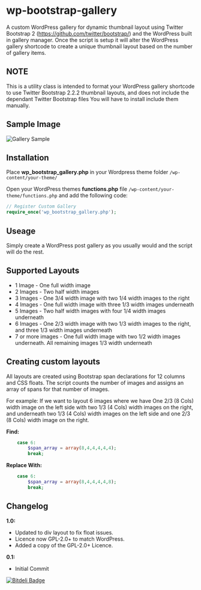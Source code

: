 wp-bootstrap-gallery
======================

A custom WordPress gallery for dynamic thumbnail layout using Twitter Bootstrap 2 (https://github.com/twitter/bootstrap/) and the WordPress built in gallery manager. Once the script is setup it will alter the WordPress gallery shortcode to create a unique 
thumbnail layout based on the number of gallery items.

NOTE
----
This is a utility class is intended to format your WordPress gallery shortcode to use Twitter Bootstrap 2.2.2 thumbnail layouts, and does not include the dependant Twitter Bootstrap files You will have to install include them manually. 

Sample Image
------------
![Gallery Sample](http://d3j5vwomefv46c.cloudfront.net/photos/large/705506382.jpg?1356134094)

Installation
------------
Place **wp_bootstrap_gallery.php** in your Wordpress theme folder `/wp-content/your-theme/`

Open your WordPress themes **functions.php** file  `/wp-content/your-theme/functions.php` and add the following code:

```php
// Register Custom Gallery
require_once('wp_bootstrap_gallery.php');
```

Useage
------------
Simply create a WordPress post gallery as you usually would and the script will do the rest.

Supported Layouts
------------
+ 1 Image - One full width image 
+ 2 Images - Two half width images 
+ 3 Images - One 3/4 width image with two 1/4 width images to the right
+ 4 Images - One full width image with three 1/3 width images underneath
+ 5 Images - Two half width images with four 1/4 width images underneath
+ 6 Images - One 2/3 width image with two 1/3 width images to the right, and three 1/3 width images underneath 
+ 7 or more images -  One full width image with two 1/2 width images underneath. All remaining images 1/3 width underneath


Creating custom layouts
------------

All layouts are created using Bootstrap span declarations for 12 columns and CSS floats. The script counts the number of images and assigns an array of spans for that number of images.

For example: If we want to layout 6 images where we have One 2/3 (8 Cols) width image on the left side with two 1/3 (4 Cols) width images on the right, and underneath two 1/3 (4 Cols) width images on the left side and one 2/3 (8 Cols) width image on the right. 

**Find:**
```php
	case 6:
	    $span_array = array(8,4,4,4,4,4);
		break;
```

**Replace With:**
```php
	case 6:
	    $span_array = array(8,4,4,4,4,8);
		break;
```

Changelog
------------
**1.0:**
+ Updated to div layout to fix float issues.
+ Licence now GPL-2.0+ to match WordPress.
+ Added a copy of the GPL-2.0+ Licence.

**0.1:**
+ Initial Commit

[![Bitdeli Badge](https://d2weczhvl823v0.cloudfront.net/twittem/wp-bootstrap-gallery/trend.png)](https://bitdeli.com/free "Bitdeli Badge")

